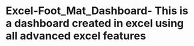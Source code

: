 # Excel-Foot_Mat_Dashboard- This  is a dashboard created in excel using all advanced excel features 
